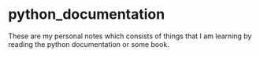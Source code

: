 # python_documentation
These are my personal notes which consists of things that I am learning by reading the python documentation or some book. 
